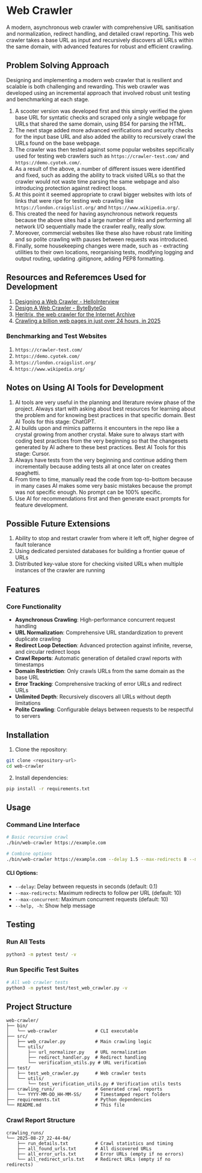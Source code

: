 # Web Crawler

A modern, asynchronous web crawler with comprehensive URL sanitisation and normalization, redirect handling, and detailed crawl reporting. This web crawler takes a base URL as input and recursively discovers all URLs within the same domain, with advanced features for robust and efficient crawling.

## Problem Solving Approach

Designing and implementing a modern web crawler that is resilient and scalable is both challenging and rewarding. This web crawler was developed using an incremental approach that involved robust unit testing and benchmarking at each stage. 

1. A scooter version was developed first and this simply verified the given base URL for syntatic checks and scraped only a single webpage for URLs that shared the same domain, using BS4 for parsing the HTML.
2. The next stage added more advanced verifications and security checks for the input base URL and also added the ability to recursively crawl the URLs found on the base webpage.
3. The crawler was then tested against some popular websites sepcifically used for testing web crawlers such as `https://crawler-test.com/` and `https://demo.cyotek.com/`.
4. As a result of the above, a number of different issues were identified and fixed, such as adding the ability to track visited URLs so that the crawler would not waste time parsing the same webpage and also introducing protection against redirect loops.
5. At this point it seemed appropriate to crawl bigger websites with lots of links that were ripe for testing web crawling like `https://london.craigslist.org/` and  `https://www.wikipedia.org/`. 
6. This created the need for having asynchronous network requests because the above sites had a large number of links and performing all network I/O sequentially made the crawler really, really slow.
7. Moreover, commercial websites like these also have robust rate limiting and so polite crawling with pauses between requests was introduced.
8. Finally, some housekeeping changes were made, such as - extracting utilities to their own locations, reorganising tests, modifying logging and output routing, updating .giitignore, adding PEP8 formatting.


## Resources and Referemces Used for Development

1. [Designing a Web Crawler - HelloInterview](https://www.hellointerview.com/learn/system-design/problem-breakdowns/web-crawler)
2. [Design A Web Crawler - ByteByteGo](http://bytebytego.com/courses/system-design-interview/design-a-web-crawler)
3. [Heritrix, the web crawler for the Internet Archive](https://github.com/internetarchive/heritrix3)
4. [Crawling a billion web pages in just over 24 hours, in 2025](https://andrewkchan.dev/posts/crawler.html)

### Benchmarking and Test Websites

1. `https://crawler-test.com/`
2. `https://demo.cyotek.com/`
3. `https://london.craigslist.org/`
4. `https://www.wikipedia.org/`


## Notes on Using AI Tools for Development

1. AI tools are very useful in the planning and literature review phase of the project. Always start with asking about best resources for learning about the problem and for knowing best practices in that specific domain. Best AI Tools for this stage: ChatGPT.
2. AI builds upon and mimics patterns it encounters in the repo like a crystal growing from another crystal. Make sure to always start with coding best practices from the very beginning so that the changesets generated by AI adhere to these best practices. Best AI Tools for this stage: Cursor.
3. Always have tests from the very beginning and continue adding them incrementally because adding tests all at once later on creates spaghetti.
4. From time to time, manually read the code from top-to-bottom because in many cases AI makes some very basic mistakes because the prompt was not specific enough. No prompt can be 100% specific.
5. Use AI for recommendations first and then generate exact prompts for feature development.


## Possible Future Extensions

1. Ability to stop and restart crawler from where it left off, higher degree of fault tolerance
2. Using dedicated persisted databases for building a frontier queue of URLs
3. Distributed key-value store for checking visited URLs when multiple instances of the crawler are running


## Features

### Core Functionality
- **Asynchronous Crawling**: High-performance concurrent request handling
- **URL Normalization**: Comprehensive URL standardization to prevent duplicate crawling
- **Redirect Loop Detection**: Advanced protection against infinite, reverse, and circular redirect loops
- **Crawl Reports**: Automatic generation of detailed crawl reports with timestamps
- **Domain Restriction**: Only crawls URLs from the same domain as the base URL
- **Error Tracking**: Comprehensive tracking of error URLs and redirect URLs
- **Unlimited Depth**: Recursively discovers all URLs without depth limitations
- **Polite Crawling**: Configurable delays between requests to be respectful to servers

## Installation

1. Clone the repository:
```bash
git clone <repository-url>
cd web-crawler
```

2. Install dependencies:
```bash
pip install -r requirements.txt
```

## Usage

### Command Line Interface

```bash
# Basic recursive crawl
./bin/web-crawler https://example.com

# Combine options
./bin/web-crawler https://example.com --delay 1.5 --max-redirects 8 --max-concurrent 15
```

#### CLI Options:
- `--delay`: Delay between requests in seconds (default: 0.1)
- `--max-redirects`: Maximum redirects to follow per URL (default: 10)
- `--max-concurrent`: Maximum concurrent requests (default: 10)
- `--help, -h`: Show help message

## Testing

### Run All Tests
```bash
python3 -m pytest test/ -v
```

### Run Specific Test Suites
```bash
# All web crawler tests
python3 -m pytest test/test_web_crawler.py -v
```

## Project Structure

```
web-crawler/
├── bin/
│   └── web-crawler              # CLI executable
├── src/
│   ├── web_crawler.py           # Main crawling logic
│   └── utils/
│       ├── url_normalizer.py    # URL normalization
│       ├── redirect_handler.py  # Redirect handling
│       └── verification_utils.py # URL verification
├── test/
│   ├── test_web_crawler.py      # Web crawler tests
│   └── utils/
│       └── test_verification_utils.py # Verification utils tests
├── crawling_runs/               # Generated crawl reports
│   └── YYYY-MM-DD_HH-MM-SS/     # Timestamped report folders
├── requirements.txt             # Python dependencies
└── README.md                    # This file
```

### Crawl Report Structure
```
crawling_runs/
└── 2025-08-27_22-44-04/
    ├── run_details.txt          # Crawl statistics and timing
    ├── all_found_urls.txt       # All discovered URLs
    ├── all_error_urls.txt       # Error URLs (empty if no errors)
    └── all_redirect_urls.txt    # Redirect URLs (empty if no redirects)
```
